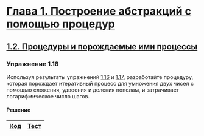# [Глава 1. Построение абстракций с помощью процедур](index.md#Глава-1-Построение-абстракций-с-помощью-процедур)
## [1.2. Процедуры и порождаемые ими процессы](index.md#12-Процедуры-и-порождаемые-ими-процессы)

### Упражнение 1.18
Используя результаты упражнений [1.16](exercise_1_16.md#Упражнение-116) и
[1.17](exercise_1_17.md#Упражнение-117), разработайте процедуру, которая
порождает итеративный процесс для умножения двух чисел с помощью сложения,
удвоения и деления пополам, и затрачивает логарифмическое число шагов.

#### Решение

[Код](../../src/chapter01/exercise_1_18.rkt) | [Тест](../../test/chapter01/test_exercise_1_18.rkt)
--- | ---
